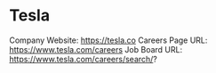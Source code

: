 # Tesla

Company Website: https://tesla.co
Careers Page URL: https://www.tesla.com/careers
Job Board URL: https://www.tesla.com/careers/search/?